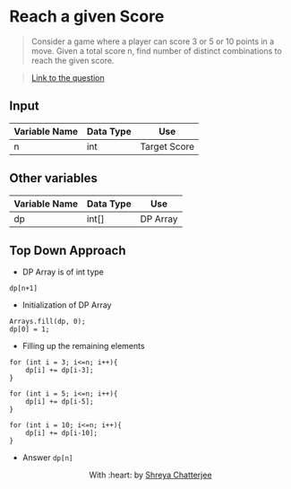 # Reach a given Score

> Consider a game where a player can score 3 or 5 or 10 points in a move. Given a total score n, find number of distinct combinations to reach the given score.

> [Link to the question](https://practice.geeksforgeeks.org/problems/reach-a-given-score-1587115621/1#)

## Input
| Variable Name | Data Type | Use | 
|---- | ----- | ----- |
| n | int | Target Score |

## Other variables
| Variable Name | Data Type | Use | 
|---- | ----- | ----- |
| dp | int[] | DP Array |

## Top Down Approach

- DP Array is of int type

`dp[n+1]`

- Initialization of DP Array

```
Arrays.fill(dp, 0);
dp[0] = 1;
```

- Filling up the remaining elements
```
for (int i = 3; i<=n; i++){
    dp[i] += dp[i-3];
}

for (int i = 5; i<=n; i++){
    dp[i] += dp[i-5];
}

for (int i = 10; i<=n; i++){
    dp[i] += dp[i-10];
}
```

- Answer
`dp[n]`

<p align="center">
	With :heart: by <a href="https://github.com/Shreya549" target="_blank">Shreya Chatterjee</a>
</p>
